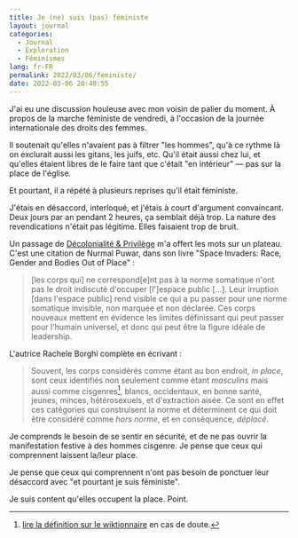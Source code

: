 ```yaml
---
title: Je (ne) suis (pas) féministe
layout: journal
categories:
  - Journal
  - Exploration
  - Féminismes
lang: fr-FR
permalink: 2022/03/06/feministe/
date: 2022-03-06 20:40:55
---
```


J'ai eu une discussion houleuse avec mon voisin de palier du moment. À propos de la marche féministe de vendredi, à l'occasion de la journée internationale des droits des femmes.

Il soutenait qu'elles n'avaient pas à filtrer "les hommes", qu'à ce rythme là on exclurait aussi les gitans, les juifs, etc. Qu'il était aussi chez lui, et qu'elles étaient libres de le faire tant que c'était "en intérieur" — pas sur la place de l'église.

Et pourtant, il a répété à plusieurs reprises qu'il était féministe.

J'étais en désaccord, interloqué, et j'étais à court d'argument convaincant. Deux jours par an pendant 2 heures, ça semblait déjà trop. La nature des revendications n'était pas légitime. Elles faisaient trop de bruit.

Un passage de [Décolonialité & Privilège](https://editionsdaronnes.fr/product/decolonialite-privilege/) m'a offert les mots sur un plateau. C'est une citation de Nurmal Puwar, dans son livre "Space Invaders: Race, Gender and Bodies Out of Place" :

> [les corps qui] ne correspond[e]nt pas à la norme somatique n'ont pas le droit indiscuté d'occuper [l']espace public […]. Leur irruption [dans l'espace public] rend visible ce qui a pu passer pour une norme somatique invisible, non marquée et non déclarée. Ces corps nouveaux mettent en évidence les limites définissant qui peut passer pour l'humain universel, et donc qui peut être la figure idéale de leadership.

L'autrice Rachele Borghi complète en écrivant :

> Souvent, les corps considérés comme étant au bon endroit, _in place_, sont ceux identifiés non seulement comme étant _masculins_ mais aussi comme cisgenres[^1], blancs, occidentaux, en bonne santé, jeunes, minces, hétérosexuels, et d'extraction aisée. Ce sont en effet ces catégories qui construisent la norme et déterminent ce qui doit être considéré comme _hors norme_, et en conséquence, _déplacé_.

Je comprends le besoin de se sentir en sécurité, et de ne pas ouvrir la manifestation festive à des hommes cisgenre. Je pense que ceux qui comprennent laissent la/leur place.

Je pense que ceux qui comprennent n'ont pas besoin de ponctuer leur désaccord avec "et pourtant je suis féministe".

Je suis content qu'elles occupent la place. Point.

[^1]: [lire la définition sur le wiktionnaire](https://fr.wiktionary.org/wiki/cisgenre) en cas de doute.
